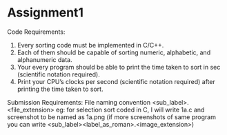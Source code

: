 # Assignment1
Code Requirements:
1.	Every sorting code must be implemented in C/C++.
2.	Each of them should be capable of sorting numeric, alphabetic, and alphanumeric data.
3.	Your every program should be able to print the time taken to sort in sec (scientific notation required).
4.	Print your CPU’s clocks per second (scientific notation required) after printing the time taken to sort.

Submission Requirements:
  File naming convention 
  <label><sub_label>.<file_extension> eg: for selection sort coded in C, I will write 1a.c 
  and screenshot to be named as 1a.png
  (if more screenshots of same program you can write <label><sub_label><label_as_roman>.<image_extension>)

